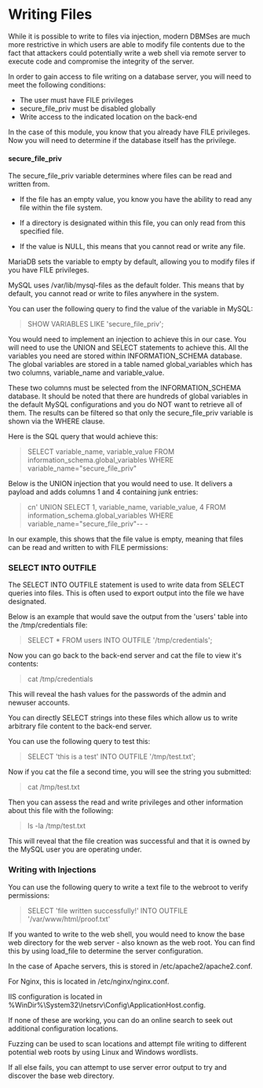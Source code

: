 # Writing Files

While it is possible to write to files via injection, modern DBMSes are much more restrictive in which users are able to modify file contents due to the fact that attackers could potentially write a web shell via remote server to execute code and compromise the integrity of the server.

In order to gain access to file writing on a database server, you will need to meet the following conditions:

- The user must have FILE privileges
- secure_file_priv must be disabled globally
- Write access to the indicated location on the back-end

In the case of this module, you know that you already have FILE privileges. Now you will need to determine if the database itself has the privilege.

#### secure_file_priv

The secure_file_priv variable determines where files can be read and written from. 

- If the file has an empty value, you know you have the ability to read any file within the file system.

- If a directory is designated within this file, you can only read from this specified file.

- If the value is NULL, this means that you cannot read or write any file.

MariaDB sets the variable to empty by default, allowing you to modify files if you have FILE privileges.

MySQL uses /var/lib/mysql-files as the default folder. This means that by default, you cannot read or write to files anywhere in the system. 

You can user the following query to find the value of the variable in MySQL:

>SHOW VARIABLES LIKE 'secure_file_priv';

You would need to implement an injection to achieve this in our case. You will need to use the UNION and SELECT statements to achieve this. All the variables you need are stored within INFORMATION_SCHEMA database. The global variables are stored in a table named global_variables which has two columns, variable_name and variable_value.

These two columns must be selected from the INFORMATION_SCHEMA database. It should be noted that there are hundreds of global variables in the default MySQL configurations and you do NOT want to retrieve all of them. The results can be filtered so that only the secure_file_priv variable is shown via the WHERE clause.

Here is the SQL query that would achieve this:

>SELECT variable_name, variable_value FROM information_schema.global_variables WHERE variable_name="secure_file_priv"

Below is the UNION injection that you would need to use. It delivers a payload and adds columns 1 and 4 containing junk entries:

>cn' UNION SELECT 1, variable_name, variable_value, 4 FROM information_schema.global_variables WHERE variable_name="secure_file_priv"-- -

In our example, this shows that the file value is empty, meaning that files can be read and written to with FILE permissions:

### SELECT INTO OUTFILE

The SELECT INTO OUTFILE statement is used to write data from SELECT queries into files. This is often used to export output into the file we have designated.

Below is an example that would save the output from the 'users' table into the /tmp/credentials file:

>SELECT \* FROM users INTO OUTFILE '/tmp/credentials';

Now you can go back to the back-end server and cat the file to view it's contents:

>cat /tmp/credentials

This will reveal the hash values for the passwords of the admin and newuser accounts.

You can directly SELECT strings into these files which allow us to write arbitrary file content to the back-end server.

You can use the following query to test this:

>SELECT 'this is a test' INTO OUTFILE '/tmp/test.txt';

Now if you cat the file a second time, you will see the string you submitted:

>cat /tmp/test.txt

Then you can assess the read and write privileges and other information about this file with the following:

>ls -la /tmp/test.txt

This will reveal that the file creation was successful and that it is owned by the MySQL user you are operating under.

### Writing with Injections

You can use the following query to write a text file to the webroot to verify permissions:

>SELECT 'file written successfully!' INTO OUTFILE '/var/www/html/proof.txt'

If you wanted to write to the web shell, you would need to know the base web directory for the web server - also known as the web root. You can find this by using load_file to determine the server configuration. 

In the case of Apache servers, this is stored in /etc/apache2/apache2.conf.

For Nginx, this is located in /etc/nginx/nginx.conf.

IIS configuration is located in %WinDir%\System32\Inetsrv\Config\ApplicationHost.config.

If none of these are working, you can do an online search to seek out additional configuration locations.

Fuzzing can be used to scan locations and attempt file writing to different potential web roots by using Linux and Windows wordlists.

If all else fails, you can attempt to use server error output to try and discover the base web directory.